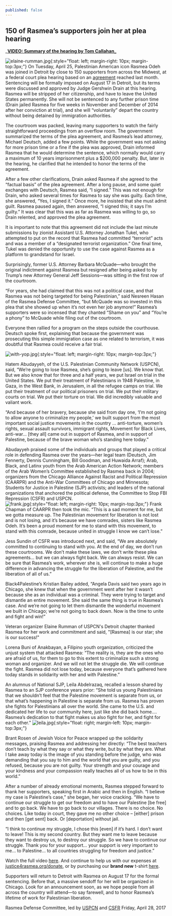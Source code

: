 ```yaml
---
published: false
---
```

## 150 of Rasmea’s supporters join her at plea hearing

_[**VIDEO: Summary of the hearing by Tom Callahan**_](https://www.facebook.com/678264732186412/videos/1508754542470756/)

![elaine-rumman.jpg]({{site.baseurl}}/assets/img/elaine-rumman.jpg){:style="float: left; margin-right: 10px; margin-top:3px;"}
On Tuesday, April 25, Palestinian American icon Rasmea Odeh was joined in Detroit by close to 150 supporters from across the Midwest, at a federal court plea hearing based on an [agreement](http://justice4rasmea.org/news/2017/03/23/rasmea-accepts-plea-deal/) reached last month.  Sentencing will be formally imposed on August 17 in Detroit, but its terms were discussed and approved by Judge Gershwin Drain at this hearing. Rasmea will be stripped of her citizenship, and have to leave the United States permanently. She will not be sentenced to any further prison time (Drain jailed Rasmea for five weeks in November and December of 2014 after her conviction at trial), and she will “voluntarily” depart the country without being detained by immigration authorities.  

The courtroom was packed, leaving many supporters to watch the fairly straightforward proceedings from an overflow room. The government summarized the terms of the plea agreement, and Rasmea’s lead attorney, Michael Deutsch, added a few points. While the government was not asking for more prison time or a fine if the plea was approved, Drain informed Rasmea that he would determine the sentence, which normally would carry a maximum of 10 years imprisonment plus a $200,000 penalty.  But, later in the hearing, he clarified that he intended to honor the terms of the agreement.

After a few other clarifications, Drain asked Rasmea if she agreed to the “factual basis” of the plea agreement. After a long pause, and some quiet exchanges with Deutsch, Rasmea said, “I signed.” This was not enough for Drain, who asked several times for Rasmea to say she was guilty. Each time, she answered, “Yes, I signed it.” Once more, he insisted that she must admit guilt. Rasmea paused again, then answered, “I signed this; it says I’m guilty.” It was clear that this was as far as Rasmea was willing to go, so Drain relented, and approved the plea agreement.

It is important to note that this agreement did not include the last minute submissions by zionist Assistant U.S. Attorney Jonathan Tukel, who attempted to put on the record that Rasmea had committed “terrorist” acts and was a member of a “designated terrorist organization.” One final time, Tukel was denied the opportunity to use the case against Rasmea as a platform to grandstand for Israel.

Surprisingly, former U.S. Attorney Barbara McQuade—who brought the original indictment against Rasmea but resigned after being asked to by Trump’s new Attorney General Jeff Sessions—was sitting in the first row of the courtroom.  

“For years, she had claimed that this was not a political case, and that Rasmea was not being targeted for being Palestinian,” said Nesreen Hasan of the Rasmea Defense Committee, “but McQuade was so invested in this plea that she showed up when it’s not even her job anymore!”  Rasmea’s supporters were so incensed that they chanted “Shame on you” and “You’re a phony” to McQuade while filing out of the courtroom. 

Everyone then rallied for a program on the steps outside the courthouse. Deutsch spoke first, explaining that because the government was prosecuting this simple immigration case as one related to terrorism, it was doubtful that Rasmea could receive a fair trial. 

![with-yop.jpg]({{site.baseurl}}/assets/img/with-yop.jpg){:style="float: left; margin-right: 10px; margin-top:3px;"}

Hatem Abudayyeh, of the U.S. Palestinian Community Network (USPCN), said, “We’re going to lose Rasmea, she’s going to leave [us]. We know that. But we also know that for three and a half years, we put Israel on trial in the United States. We put their treatment of Palestinians in 1948 Palestine, in Gaza, in the West Bank, in Jerusalem, in all the refugee camps on trial. We put their treatment of our political prisoners on trial. We put their military courts on trial. We put their torture on trial. We did incredibly valuable and valiant work.

“And because of her bravery, because she said from day one, ‘I’m not going to allow anyone to criminalize my people,’ we built support from the most important social justice movements in the country … anti-torture, women’s rights, sexual assault survivors, immigrant rights, Movement for Black Lives, anti-war… [they all] came out in support of Rasmea, and in support of Palestine, because of the brave woman who’s standing here today.”

Abudayyeh praised some of the individuals and groups that played a critical role in defending Rasmea over the years—her legal team (Deutsch, Jim Fennerty, Dennis Cunningham, Bill Goodman, and Huwaida Arraf); Arab, Black, and Latinx youth from the Arab American Action Network; members of the Arab Women’s Committee established by Rasmea back in 2004; organizers from the Chicago Alliance Against Racist and Political Repression (CAARPR) and the Anti-War Committees of Chicago and Minnesota; Students for Justice in Palestine (SJP) activists; and leaders of the national organizations that anchored the political defense, the Committee to Stop FBI Repression (CSFR) and USPCN.  
![frank.jpg]({{site.baseurl}}/assets/img/frank.jpg){:style="float: left; margin-right: 10px; margin-top:3px;"}
Frank Chapman of CAARPR then took the mic. “This is a sad moment for me, but we gotta measure up. The Palestinian movement for liberation is not lost and is not losing, and it’s because we have comrades, sisters like Rasmea Odeh. It’s been a proud moment for me to stand with this movement, to stand with this comrade, because united in struggle I know we can’t lose.”

Jess Sundin of CSFR was introduced next, and said, “We are absolutely committed to continuing to stand with you. At the end of day, we don’t run these courtrooms. We don’t make these laws, we don’t write these plea agreements… but we can always fight back. We can always resist. We can be sure that Rasmea’s work, wherever she is, will continue to make a huge difference in advancing the struggle for the liberation of Palestine, and the liberation of all of us.” 

Black4Palestine’s Kristian Bailey added, “Angela Davis said two years ago in Chicago, she knew that when the government went after her it wasn’t because she as an individual was a criminal. They were trying to target and dismantle an entire movement. She said the same thing is true in Rasmea’s case. And we’re not going to let them dismantle the wonderful movement we built in Chicago; we’re not going to back down. Now is the time to unite and fight and win!”

Veteran organizer Elaine Rumman of USPCN's Detroit chapter thanked Rasmea for her work and commitment and said, "[Rasmea] is our star; she is our success!"

Lorena Buni of Anakbayan, a Filipino youth organization, criticized the unjust system that attacked Rasmea: “The reality is, they are the ones who are afraid of us, for them to go to this extent to criminalize such a strong woman and organizer. And we will not let the struggle die. We will continue the fight. Rasmea did not lose today, because everyone that’s gathered here today stands in solidarity with her and with Palestine.”

An alumnus of National SJP, Leila Abdelrazaq, recalled a lesson shared by Rasmea to an SJP conference years prior: “She told us young Palestinians that we shouldn’t feel that the Palestine movement is separate from us, or that what’s happening in Palestine is separate from us. Rasmea has proven she fights for Palestinians all over the world. She came to the U.S. and dedicated her life to our community here, just like she did back home.… Rasmea’s dedication to that fight makes us also fight for her, and fight for each other.” ![leila.jpg]({{site.baseurl}}/assets/img/leila.jpg){:style="float: right; margin-left: 10px; margin-top:3px;"}  

Brant Rosen of Jewish Voice for Peace wrapped up the solidarity messages, praising Rasmea and addressing her directly: “The best teachers don’t teach by what they say or what they write, but by what they are. What I take away today is the image of you standing before the judge, who was demanding that you say to him and the world that you are guilty, and you refused, because you are not guilty. Your strength and your courage and your kindness and your compassion really teaches all of us how to be in this world.” 

After a number of already emotional moments, Rasmea stepped forward to thank her supporters, speaking first in Arabic and then in English. “I believe my case is Palestine’s case,” she began, her voice cracking. “We have to continue our struggle to get our freedom and to have our Palestine [be free] and to go back. We have to go back to our villages. There is no choice. No choices. Like today in court, they gave me no other choice – [either] prison and then [get sent] back. Or [deportation] without jail. 

“I think to continue my struggle, I chose this [even] if it’s hard. I don’t want to leave! This is my second country. But they want me to leave because they want to destroy us, to destroy our struggle. So we have to continue our struggle. Thank you for your support… your support is very important to me… to Palestine… to all countries struggling for freedom and justice.”

Watch the full video [here](https://www.facebook.com/USPCN/videos/1534229493278554/).  And continue to help us with our expenses at [justice4rasmea.org/donate](http://justice4rasmea.org/donate/), or by purchasing our **brand new** t-shirt [here](http://justice4rasmea.org/shop/).

Supporters will return to Detroit with Rasmea on August 17 for the formal sentencing.  Before that, a massive sendoff for her will be organized in Chicago.  Look for an announcement soon, as we hope people from all across the country will attend—to say farewell, and to honor Rasmea’s lifetime of work for Palestinian liberation.

Rasmea Defense Committee, led by [USPCN](http://uspcn.org/) and [CSFR](http://www.stopfbi.net/)
Friday, April 28, 2017

